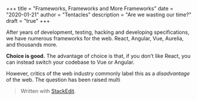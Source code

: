 +++
title = "Frameworks, Frameworks and More Frameworks"
date = "2020-01-21"
author = "Tentacles"
description = "Are we wasting our time?"
draft = "true"
+++

After years of development, testing, hacking and developing specifications, we have numerous frameworks for the web. React, Angular, Vue, Aurelia, and thousands more.

**Choice is good.** The advantage of choice is that, if you don't like React, you can instead switch your codebase to Vue or Angular.

However, critics of the web industry commonly label this as a *disadvantage* of the web. The question has been raised multi

> Written with [StackEdit](https://stackedit.io/).
<!--stackedit_data:
eyJoaXN0b3J5IjpbNDY5NjQ3MjY3XX0=
-->